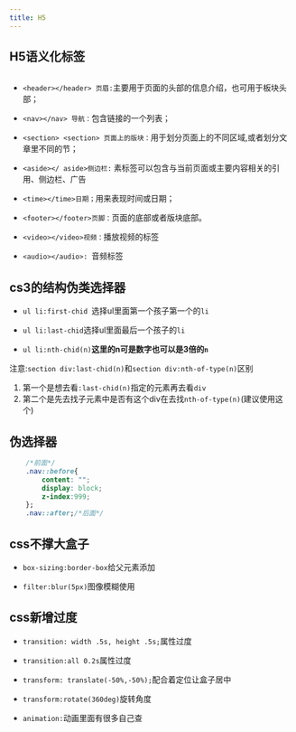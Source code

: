 ```yaml
---
title: H5
---
```

## H5语义化标签
<img :src="$withBase('/front/htmlcss/H5语义化.png')">

+ `<header></header> 页眉:`主要用于页面的头部的信息介绍，也可用于板块头部；  

+ `<nav></nav> 导航：`包含链接的一个列表；  

+ `<section> <section> 页面上的版块：`用于划分页面上的不同区域,或者划分文章里不同的节；

+ `<aside></ aside>侧边栏:` 素标签可以包含与当前页面或主要内容相关的引用、侧边栏、广告

+ `<time></time>日期；`用来表现时间或日期；

+ `<footer></footer>页脚：`页面的底部或者版块底部。

+ `<video></video>视频：`播放视频的标签

+ `<audio></audio>: `音频标签

## cs3的结构伪类选择器
+ `ul li:first-chid `选择ul里面第一个孩子第一个的`li`  

+ `ul li:last-chid`选择ul里面最后一个孩子的`li`

+ `ul li:nth-chid(n)`**这里的n可是数字也可以是3倍的`n`** 

注意:`section div:last-chid(n)`和`section div:nth-of-type(n)`区别
1. 第一个是想去看`:last-chid(n)`指定的元素再去看`div`
2. 第二个是先去找子元素中是否有这个div在去找`nth-of-type(n)`(建议使用这个)

## 伪选择器
```css
    /*前面*/
    .nav::before{
        content: "";
        display: block;
        z-index:999;
    };
    .nav::after;/*后面*/
```
## css不撑大盒子
+ `box-sizing:border-box`给父元素添加  

+ `filter:blur(5px)`图像模糊使用

## css新增过度
+ `transition: width .5s, height .5s;`属性过度

+ `transition:all 0.2s`属性过度

+ `transform: translate(-50%,-50%);`配合着定位让盒子居中

+ `transform:rotate(360deg)`旋转角度 

+ `animation:`动画里面有很多自己查

